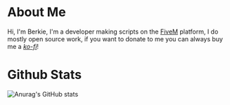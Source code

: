 # About Me

Hi, I'm Berkie, I'm a developer making scripts on the [FiveM](https://fivem.net/) platform, I do mostly open source work, if you want to donate to me you can always buy me a [*ko-fi*](https://www.ko-fi.com/BerkieB)!

# Github Stats

![Anurag's GitHub stats](https://github-readme-stats.vercel.app/api?username=BerkieBb&show_icons=true&theme=github_dark&count_private=true)
